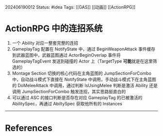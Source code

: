 202406190012
Status: #idea 
Tags: [[GAS]] [[动画]] [[ActionRPG]]
# ActionRPG 中的连招系统

1. 一个 Ability 对应一整套完整的连招
2.  GameplayTag 配置在 NotifyState 中，通过  BeginWeaponAttack 事件缓存到武器蓝图中，武器蓝图通过 ActorBeginOverlap 事件将 GameplayTagEvent 发送到碰撞的 Actor 上（TargetType **可能**就是在这里筛选的）
3.  Montage Section 切换的核心代码在主角蓝图的 JumpSectionForCombo 中，自动战斗模式下直接在 NotifyState 中调用，手动战斗模式下在主角蓝图的 DoMeleeAttack 中调用，通过判断 IsUsingMelee 判断是激活 Ability 还是调用 JumpSectionForCombo 触发连招，其实思路挺直白的
4.  可以通过 ASC 的接口判断是否存在对应 GameplayTag 的已被激活的 AbilitySpec，再通过 AbiltySpec 获取他所有的 Instances

---
# References